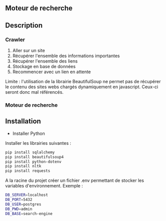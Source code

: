 ## Moteur de recherche

## Description

### Crawler

1. Aller sur un site
2. Récupérer l'ensemble des informations importantes
3. Récupérer l'ensemble des liens
4. Stockage en base de données
5. Recommencer avec un lien en attente

Limite : l'utilisation de la librairie BeautifulSoup ne permet pas de récupérer le contenu des sites webs chargés dynamiquement en javascript. Ceux-ci seront donc mal référencés.

### Moteur de recherche

## Installation

- Installer Python

Installer les librairies suivantes : 
```bash
pip install sqlalchemy
pip install beautifulsoup4
pip install python-dotenv
pip install nltk
pip install requests
```
A la racine du projet créer un fichier .env permettant de stocker les variables d'environnement. Exemple :
```bash
DB_SERVER=localhost
DB_PORT=5432
DB_USER=postgres
DB_PWD=admin
DB_BASE=search-engine